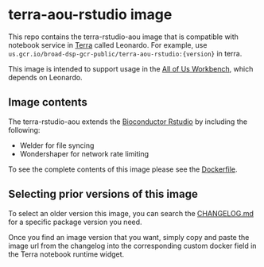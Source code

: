 # terra-aou-rstudio image

This repo contains the terra-rstudio-aou image that is compatible with notebook service in [Terra]("https://app.terra.bio/") called Leonardo. For example, use `us.gcr.io/broad-dsp-gcr-public/terra-aou-rstudio:{version}` in terra.

This image is intended to support usage in the [All of Us Workbench](https://github.com/all-of-us/workbench), which depends on Leonardo.

## Image contents

The terra-rstudio-aou extends the [Bioconductor Rstudio](https://github.com/Bioconductor/bioconductor_docker) by including the following:

- Welder for file syncing
- Wondershaper for network rate limiting

To see the complete contents of this image please see the [Dockerfile](./Dockerfile).

## Selecting prior versions of this image

To select an older version this image, you can search the [CHANGELOG.md](./CHANGELOG.md) for a specific package version you need.

Once you find an image version that you want, simply copy and paste the image url from the changelog into the corresponding custom docker field in the Terra notebook runtime widget.

